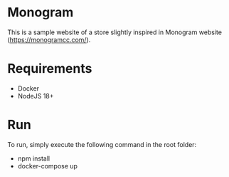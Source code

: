 # Monogram

This is a sample website of a store slightly inspired in Monogram website (https://monogramcc.com/). 

# Requirements
- Docker
- NodeJS 18+

# Run

To run, simply execute the following command in the root folder:

- npm install
- docker-compose up

